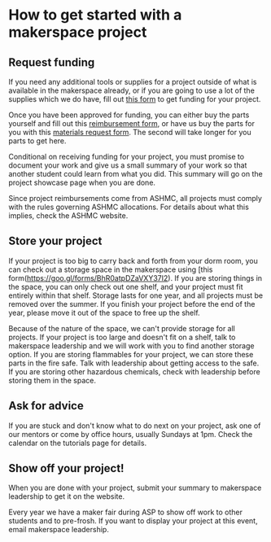 # How to get started with a makerspace project

## Request funding

If you need any additional tools or supplies for a project outside of what is available in the makerspace already, or if you are going to use a lot of the supplies which we do have, fill out [this form](https://goo.gl/forms/mM0Ho2kkGnmzj9Jv1) to get funding for your project.

Once you have been approved for funding, you can either buy the parts yourself and fill out this [reimbursement form](https://goo.gl/forms/8Rb888cmWaUV7qaj2), or have us buy the parts for you with this [materials request form](https://goo.gl/forms/a2Hki4hfWitAUHXq2). The second will take longer for you parts to get here.

Conditional on receiving funding for your project, you must promise to document your work and give us a small summary of your work so that another student could learn from what you did. This summary will go on the project showcase page when you are done. 

Since project reimbursements come from ASHMC, all projects must comply with the rules governing ASHMC allocations. For details about what this implies, check the ASHMC website.

## Store your project

If your project is too big to carry back and forth from your dorm room, you can check out a storage space in the makerspace using [this form(https://goo.gl/forms/BhR0atpDZaVXY37I2). If you are storing things in the space, you can only check out one shelf, and your project must fit entirely within that shelf. Storage lasts for one year, and all projects must be removed over the summer. If you finish your project before the end of the year, please move it out of the space to free up the shelf.

Because of the nature of the space, we can't provide storage for all projects. If your project is too large and doesn't fit on a shelf, talk to makerspace leadership and we will work with you to find another storage option. If you are storing flammables for your project, we can store these parts in the fire safe. Talk with leadership about getting access to the safe. If you are storing other hazardous chemicals, check with leadership before storing them in the space.

## Ask for advice

If you are stuck and don't know what to do next on your project, ask one of our mentors or come by office hours, usually Sundays at 1pm. Check the calendar on the tutorials page for details.

## Show off your project!

When you are done with your project, submit your summary to makerspace leadership to get it on the website. 

Every year we have a maker fair during ASP to show off work to other students and to pre-frosh. If you want to display your project at this event, email makerspace leadership.